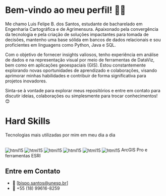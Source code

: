 # Bem-vindo ao meu perfil! 👋🏾

Me chamo Luis Felipe B. dos Santos, estudante de bacharelado em Engenharia Cartográfica e de Agrimensura. Apaixonado pela convergência da tecnologia e pela criação de soluções impactantes para tomada de decisões, mantenho uma base sólida em bancos de dados relacionais e sou proficientes em linguagens como Python, Java e SQL.

Com o objetivo de fornecer insights valiosos, tenho experiência em análise de dados e na representação visual por meio de ferramentas de DataViz, bem como em aplicações geoespaciais (GIS). Estou constantemente explorando novas oportunidades de aprendizado e colaborações, visando aprimorar minhas habilidades e contribuir de forma significativa para projetos inovadores.

Sinta-se à vontade para explorar meus repositórios e entre em contato para discutir ideias, colaborações ou simplesmente para trocar conhecimentos! 😊

# Hard Skills 

Tecnologias mais utilizadas por mim em meu dia a dia

<div style="display: inline_block"><br/>
<img align="center" alt="html15" src ="https://img.shields.io/badge/Python-3776AB?style=for-the-badge&logo=python&logoColor=white"/>
<img align="center" alt="html15" src ="https://img.shields.io/badge/Java-ED8B00?style=for-the-badge&logo=openjdk&logoColor=white"/>  
<img align="center" alt="html15" src ="https://img.shields.io/badge/C%2B%2B-00599C?style=for-the-badge&logo=c%2B%2B&logoColor=white"/> 
<img align="center" alt="html15" src ="https://img.shields.io/badge/Microsoft_SQL_Server-CC2927?style=for-the-badge&logo=microsoft-sql-server&logoColor=white"/> 
<img align="center" alt="html15" src ="https://img.shields.io/badge/SQLite-07405E?style=for-the-badge&logo=sqlite&logoColor=white"/> 
<img align="center" alt="html15" src ="https://img.shields.io/badge/MySQL-00000F?style=for-the-badge&logo=mysql&logoColor=white"/>
ArcGIS Pro e ferramentas ESRI 


## Entre em Contato

- 📩 [bispo.santos@unesp.br]
- 📲 +55 (18) 99616-8259
